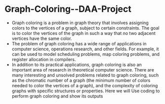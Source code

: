 # Graph-Coloring--DAA-Project
- Graph coloring is a problem in graph theory that involves assigning colors to the vertices of a graph, subject to certain constraints. The goal is to color the vertices of the graph in such a way that no two adjacent vertices have the same color.
- The problem of graph coloring has a wide range of applications in computer science, operations research, and other fields. For example, it can be used to model scheduling problems, map coloring problems, and register allocation in compilers.
- In addition to its practical applications, graph coloring is also an important area of research in theoretical computer science. There are many interesting and unsolved problems related to graph coloring, such as the chromatic number of a graph (the minimum number of colors needed to color the vertices of a graph), and the complexity of coloring graphs with specific structures or properties.
Here we will Use coding to perform graph coloring and show its outputs
